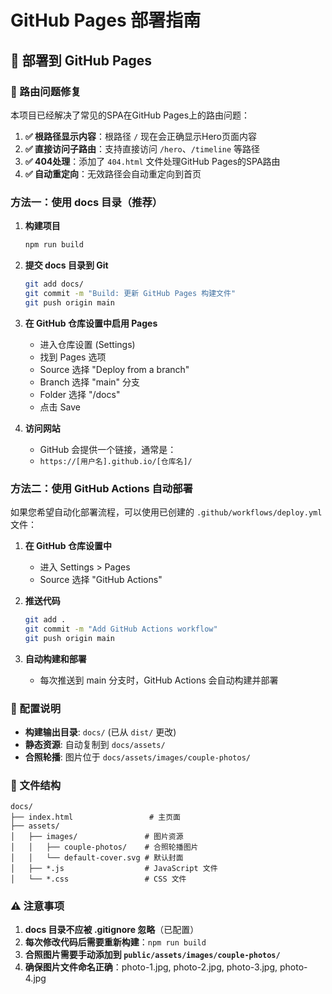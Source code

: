 # GitHub Pages 部署指南

## 🚀 部署到 GitHub Pages

### 🔧 路由问题修复

本项目已经解决了常见的SPA在GitHub Pages上的路由问题：

1. **✅ 根路径显示内容**：根路径 `/` 现在会正确显示Hero页面内容
2. **✅ 直接访问子路由**：支持直接访问 `/hero`、`/timeline` 等路径
3. **✅ 404处理**：添加了 `404.html` 文件处理GitHub Pages的SPA路由
4. **✅ 自动重定向**：无效路径会自动重定向到首页

### 方法一：使用 docs 目录（推荐）

1. **构建项目**
   ```bash
   npm run build
   ```

2. **提交 docs 目录到 Git**
   ```bash
   git add docs/
   git commit -m "Build: 更新 GitHub Pages 构建文件"
   git push origin main
   ```

3. **在 GitHub 仓库设置中启用 Pages**
   - 进入仓库设置 (Settings)
   - 找到 Pages 选项
   - Source 选择 "Deploy from a branch"
   - Branch 选择 "main" 分支
   - Folder 选择 "/docs"
   - 点击 Save

4. **访问网站**
   - GitHub 会提供一个链接，通常是：
   - `https://[用户名].github.io/[仓库名]/`

### 方法二：使用 GitHub Actions 自动部署

如果您希望自动化部署流程，可以使用已创建的 `.github/workflows/deploy.yml` 文件：

1. **在 GitHub 仓库设置中**
   - 进入 Settings > Pages
   - Source 选择 "GitHub Actions"

2. **推送代码**
   ```bash
   git add .
   git commit -m "Add GitHub Actions workflow"
   git push origin main
   ```

3. **自动构建和部署**
   - 每次推送到 main 分支时，GitHub Actions 会自动构建并部署

### 🔧 配置说明

- **构建输出目录**: `docs/` (已从 `dist/` 更改)
- **静态资源**: 自动复制到 `docs/assets/`
- **合照轮播**: 图片位于 `docs/assets/images/couple-photos/`

### 📁 文件结构

```
docs/
├── index.html                 # 主页面
├── assets/
│   ├── images/               # 图片资源
│   │   ├── couple-photos/    # 合照轮播图片
│   │   └── default-cover.svg # 默认封面
│   ├── *.js                  # JavaScript 文件
│   └── *.css                 # CSS 文件
```

### ⚠️ 注意事项

1. **docs 目录不应被 .gitignore 忽略**（已配置）
2. **每次修改代码后需要重新构建**：`npm run build`
3. **合照图片需要手动添加到 `public/assets/images/couple-photos/`**
4. **确保图片文件命名正确**：photo-1.jpg, photo-2.jpg, photo-3.jpg, photo-4.jpg